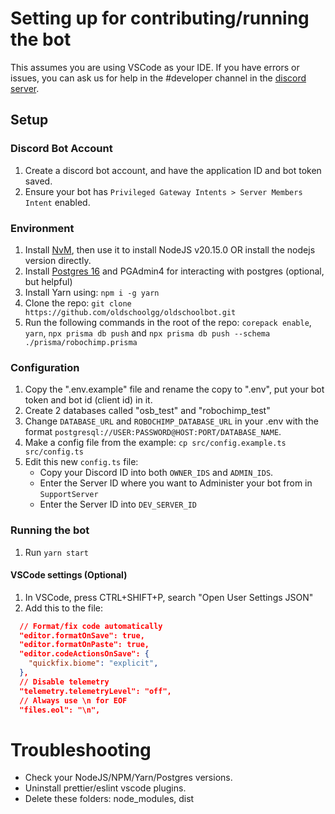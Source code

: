 # Setting up for contributing/running the bot

This assumes you are using VSCode as your IDE. If you have errors or issues, you can ask us for help in the #developer channel in the [discord server](https://discord.gg/ob).

## **Setup**

### Discord Bot Account

1. Create a discord bot account, and have the application ID and bot token saved.
2. Ensure your bot has `Privileged Gateway Intents > Server Members Intent` enabled.

### Environment

1. Install [NvM](https://github.com/coreybutler/nvm-windows/), then use it to install NodeJS v20.15.0 OR install the nodejs version directly.
2. Install [Postgres 16](https://www.postgresql.org/download/) and PGAdmin4 for interacting with postgres (optional, but helpful)
3. Install Yarn using: `npm i -g yarn`
4. Clone the repo: `git clone https://github.com/oldschoolgg/oldschoolbot.git`
5. Run the following commands in the root of the repo: `corepack enable`, `yarn`, `npx prisma db push` and `npx prisma db push --schema ./prisma/robochimp.prisma`

### Configuration

1. Copy the ".env.example" file and rename the copy to ".env", put your bot token and bot id (client id) in it.
2. Create 2 databases called "osb_test" and "robochimp_test"
3. Change `DATABASE_URL` and `ROBOCHIMP_DATABASE_URL` in your .env with the format `postgresql://USER:PASSWORD@HOST:PORT/DATABASE_NAME`.
4. Make a config file from the example: `cp src/config.example.ts src/config.ts`
5. Edit this new `config.ts` file:
   - Copy your Discord ID into both `OWNER_IDS` and `ADMIN_IDS`.
   - Enter the Server ID where you want to Administer your bot from in `SupportServer`
   - Enter the Server ID into `DEV_SERVER_ID`

### Running the bot

1. Run `yarn start`

#### VSCode settings (Optional)

1. In VSCode, press CTRL+SHIFT+P, search "Open User Settings JSON"
2. Add this to the file:

```json
  // Format/fix code automatically
  "editor.formatOnSave": true,
  "editor.formatOnPaste": true,
  "editor.codeActionsOnSave": {
    "quickfix.biome": "explicit",
  },
  // Disable telemetry
  "telemetry.telemetryLevel": "off",
  // Always use \n for EOF
  "files.eol": "\n",
```

# Troubleshooting

- Check your NodeJS/NPM/Yarn/Postgres versions.
- Uninstall prettier/eslint vscode plugins.
- Delete these folders: node_modules, dist
